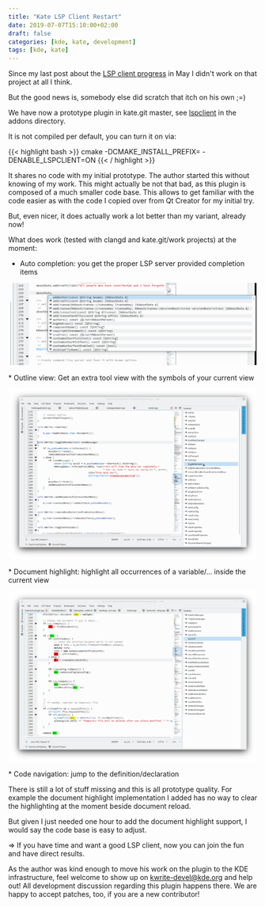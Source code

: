 ```yaml
---
title: "Kate LSP Client Restart"
date: 2019-07-07T15:10:00+02:00
draft: false
categories: [kde, kate, development]
tags: [kde, kate]
---
```


Since my last post about the [LSP client progress](/posts/kate-lsp-client-progress/) in May I didn't work on that project at all I think.

But the good news is, somebody else did scratch that itch on his own ;=)

We have now a prototype plugin in kate.git master, see [lspclient](https://cgit.kde.org/kate.git/tree/addons/lspclient) in the addons directory.

It is not compiled per default, you can turn it on via:

{{< highlight bash >}}
cmake -DCMAKE_INSTALL_PREFIX=<your prefix> -DENABLE_LSPCLIENT=ON <kate src dir>
{{< / highlight >}}

It shares no code with my initial prototype.
The author started this without knowing of my work.
This might actually be not that bad, as this plugin is composed of a much smaller code base.
This allows to get familiar with the code easier as with the code I copied over from Qt Creator for my initial try.

But, even nicer, it does actually work a lot better than my variant, already now!

What does work (tested with clangd and kate.git/work projects) at the moment:

* Auto completion: you get the proper LSP server provided completion items
<p align="center">
    <a href="images/kate-auto-completion.png" target="_blank"><img width=500 src="images/kate-auto-completion.png"></a>
</p>
* Outline view: Get an extra tool view with the symbols of your current view
<p align="center">
    <a href="images/kate-outline-view.png" target="_blank"><img width=500 src="images/kate-outline-view.png"></a>
</p>
* Document highlight: highlight all occurrences of a variable/... inside the current view
<p align="center">
    <a href="images/kate-document-highlight.png" target="_blank"><img width=500 src="images/kate-document-highlight.png"></a>
</p>
* Code navigation: jump to the definition/declaration

There is still a lot of stuff missing and this is all prototype quality.
For example the document highlight implementation I added has no way to clear the highlighting at the moment beside document reload.

But given I just needed one hour to add the document highlight support, I would say the code base is easy to adjust.

=> If you have time and want a good LSP client, now you can join the fun and have direct results.

As the author was kind enough to move his work on the plugin to the KDE infrastructure, feel welcome to show up on [kwrite-devel@kde.org](mailto:kwrite-devel@kde.org) and help out!
All development discussion regarding this plugin happens there.
We are happy to accept patches, too, if you are a new contributor!
